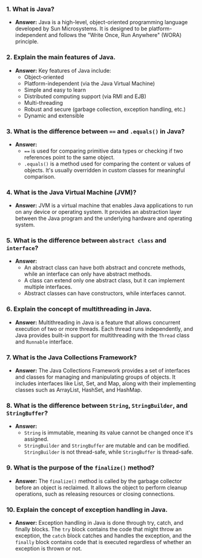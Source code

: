 ### 1. **What is Java?**
   - **Answer:** Java is a high-level, object-oriented programming language developed by Sun Microsystems. It is designed to be platform-independent and follows the "Write Once, Run Anywhere" (WORA) principle.

### 2. **Explain the main features of Java.**
   - **Answer:** Key features of Java include:
     - Object-oriented
     - Platform-independent (via the Java Virtual Machine)
     - Simple and easy to learn
     - Distributed computing support (via RMI and EJB)
     - Multi-threading
     - Robust and secure (garbage collection, exception handling, etc.)
     - Dynamic and extensible

### 3. **What is the difference between `==` and `.equals()` in Java?**
   - **Answer:** 
     - `==` is used for comparing primitive data types or checking if two references point to the same object.
     - `.equals()` is a method used for comparing the content or values of objects. It's usually overridden in custom classes for meaningful comparison.

### 4. **What is the Java Virtual Machine (JVM)?**
   - **Answer:** JVM is a virtual machine that enables Java applications to run on any device or operating system. It provides an abstraction layer between the Java program and the underlying hardware and operating system.

### 5. **What is the difference between `abstract class` and `interface`?**
   - **Answer:**
     - An abstract class can have both abstract and concrete methods, while an interface can only have abstract methods.
     - A class can extend only one abstract class, but it can implement multiple interfaces.
     - Abstract classes can have constructors, while interfaces cannot.

### 6. **Explain the concept of multithreading in Java.**
   - **Answer:** Multithreading in Java is a feature that allows concurrent execution of two or more threads. Each thread runs independently, and Java provides built-in support for multithreading with the `Thread` class and `Runnable` interface.

### 7. **What is the Java Collections Framework?**
   - **Answer:** The Java Collections Framework provides a set of interfaces and classes for managing and manipulating groups of objects. It includes interfaces like List, Set, and Map, along with their implementing classes such as ArrayList, HashSet, and HashMap.

### 8. **What is the difference between `String`, `StringBuilder`, and `StringBuffer`?**
   - **Answer:**
     - `String` is immutable, meaning its value cannot be changed once it's assigned.
     - `StringBuilder` and `StringBuffer` are mutable and can be modified. `StringBuilder` is not thread-safe, while `StringBuffer` is thread-safe.

### 9. **What is the purpose of the `finalize()` method?**
   - **Answer:** The `finalize()` method is called by the garbage collector before an object is reclaimed. It allows the object to perform cleanup operations, such as releasing resources or closing connections.

### 10. **Explain the concept of exception handling in Java.**
   - **Answer:** Exception handling in Java is done through try, catch, and finally blocks. The `try` block contains the code that might throw an exception, the `catch` block catches and handles the exception, and the `finally` block contains code that is executed regardless of whether an exception is thrown or not.

